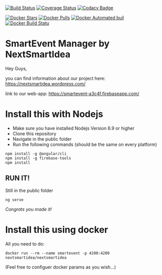 
[![Build Status](https://travis-ci.org/SebastianBrehme/nextsmartidea.svg?branch=master)](https://travis-ci.org/SebastianBrehme/nextsmartidea) 
[![Coverage Status](https://coveralls.io/repos/github/SebastianBrehme/nextsmartidea/badge.svg?branch=master)](https://coveralls.io/github/SebastianBrehme/nextsmartidea?branch=master) 
[![Codacy Badge](https://api.codacy.com/project/badge/Grade/770fe9cdd0814f1cbdd9f56536dc7725)](https://www.codacy.com/app/nextsmartidea/nextsmartidea?utm_source=github.com&amp;utm_medium=referral&amp;utm_content=SebastianBrehme/nextsmartidea&amp;utm_campaign=Badge_Grade)

[![Docker Stars](https://img.shields.io/docker/stars/nextsmartidea/nextsmartidea.svg)](https://hub.docker.com/r/nextsmartidea/nextsmartidea/)
[![Docker Pulls](https://img.shields.io/docker/pulls/nextsmartidea/nextsmartidea.svg)](https://hub.docker.com/r/nextsmartidea/nextsmartidea/)
[![Docker Automated buil](https://img.shields.io/docker/automated/nextsmartidea/nextsmartidea.svg)](https://hub.docker.com/r/nextsmartidea/nextsmartidea/)
[![Docker Build Statu](https://img.shields.io/docker/build/nextsmartidea/nextsmartidea.svg)](https://hub.docker.com/r/nextsmartidea/nextsmartidea/)

# SmartEvent Manager by NextSmartIdea

Hey Guys,

you can find information about our project here: https://nextsmartidea.wordpress.com/

link to our web-app: https://smartevent-a3c4f.firebaseapp.com/

# Install this with Nodejs
- Make sure you have installed Nodejs Version 6.9 or higher
- Clone this repository
- Navigate in the public folder
- Run the following commands (should be the same on every platform)
```
npm install -g @angular/cli
npm install -g firebase-tools
npm install
```
## RUN IT!
Still in the public folder
```
ng serve
```
*Congrats you made it!*

# Install this using docker
All you need to do:
```
docker run --rm --name smartevent -p 4200:4200 nextsmartidea/nextsmartidea
```
(Feel free to configuer docker params as you wish...)
